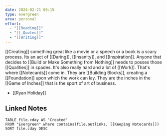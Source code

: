 ```yaml
---
date: 2024-02-21 09:15
type: evergreen
area: personal
effort:
  - "[[Reading]]"
  - "[[_Quotes]]"
  - "[[Writing]]"
---
```


[[Creating]] something great like a movie or a speech or a book is a scary process. Its an act of [[Daring]], [[Insanity]], and [[Inspiration]]. Anyone that decides to [[Build or Make Something from Nothing]] needs to posses those [[Qualities]] in spades. It's also really hard and a lot of [[Work]]. That's where [[Notecards]] come in. They are [[Building Blocks]], creating a [[Foundation]] upon which the work can lay. They are the inches in the [[Game of Inches]] that is the sport of art of business. 

- [[Ryan Holiday]]

## Linked Notes
```dataview
TABLE file.cday AS "Created"
FROM "Evergreen" where contains(file.outlinks, [[Keeping Notecards]])
SORT file.cday DESC
```
